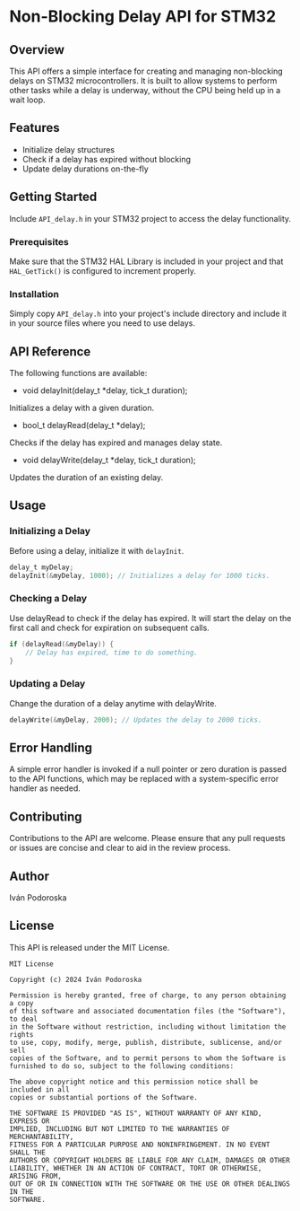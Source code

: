 # Non-Blocking Delay API for STM32

## Overview
This API offers a simple interface for creating and managing non-blocking delays on STM32 microcontrollers. It is built to allow systems to perform other tasks while a delay is underway, without the CPU being held up in a wait loop.

## Features
- Initialize delay structures
- Check if a delay has expired without blocking
- Update delay durations on-the-fly

## Getting Started
Include `API_delay.h` in your STM32 project to access the delay functionality.

### Prerequisites
Make sure that the STM32 HAL Library is included in your project and that `HAL_GetTick()` is configured to increment properly.

### Installation
Simply copy `API_delay.h` into your project's include directory and include it in your source files where you need to use delays.

## API Reference
The following functions are available:

- void delayInit(delay_t *delay, tick_t duration);
  
Initializes a delay with a given duration.

- bool_t delayRead(delay_t *delay);
  
Checks if the delay has expired and manages delay state.

- void delayWrite(delay_t *delay, tick_t duration);
  
Updates the duration of an existing delay.

## Usage

### Initializing a Delay
Before using a delay, initialize it with `delayInit`.

```c
delay_t myDelay;
delayInit(&myDelay, 1000); // Initializes a delay for 1000 ticks.
```
### Checking a Delay
Use delayRead to check if the delay has expired. It will start the delay on the first call and check for expiration on subsequent calls.

```c
if (delayRead(&myDelay)) {
    // Delay has expired, time to do something.
}
```
### Updating a Delay
Change the duration of a delay anytime with delayWrite.

```c
delayWrite(&myDelay, 2000); // Updates the delay to 2000 ticks.
```

## Error Handling
A simple error handler is invoked if a null pointer or zero duration is passed to the API functions, which may be replaced with a system-specific error handler as needed.

## Contributing
Contributions to the API are welcome. Please ensure that any pull requests or issues are concise and clear to aid in the review process.

## Author
Iván Podoroska

## License
This API is released under the MIT License.

```license
MIT License

Copyright (c) 2024 Iván Podoroska

Permission is hereby granted, free of charge, to any person obtaining a copy
of this software and associated documentation files (the "Software"), to deal
in the Software without restriction, including without limitation the rights
to use, copy, modify, merge, publish, distribute, sublicense, and/or sell
copies of the Software, and to permit persons to whom the Software is
furnished to do so, subject to the following conditions:

The above copyright notice and this permission notice shall be included in all
copies or substantial portions of the Software.

THE SOFTWARE IS PROVIDED "AS IS", WITHOUT WARRANTY OF ANY KIND, EXPRESS OR
IMPLIED, INCLUDING BUT NOT LIMITED TO THE WARRANTIES OF MERCHANTABILITY,
FITNESS FOR A PARTICULAR PURPOSE AND NONINFRINGEMENT. IN NO EVENT SHALL THE
AUTHORS OR COPYRIGHT HOLDERS BE LIABLE FOR ANY CLAIM, DAMAGES OR OTHER
LIABILITY, WHETHER IN AN ACTION OF CONTRACT, TORT OR OTHERWISE, ARISING FROM,
OUT OF OR IN CONNECTION WITH THE SOFTWARE OR THE USE OR OTHER DEALINGS IN THE
SOFTWARE.
```